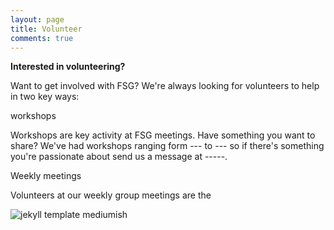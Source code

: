 ```yaml
---
layout: page
title: Volunteer
comments: true
---
```


**Interested in volunteering?**

Want to get involved with FSG? We're always looking for volunteers to help in two key ways:

workshops 

Workshops are key activity at FSG meetings. Have something you want to share? We've had workshops ranging form --- to --- so if there's something you're passionate about send us a message at -----.

Weekly meetings

Volunteers at our weekly group meetings are the

![jekyll template mediumish]({{site.baseurl}}/assets/images/theme4.jpg)
